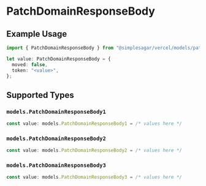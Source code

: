 # PatchDomainResponseBody

## Example Usage

```typescript
import { PatchDomainResponseBody } from "@simplesagar/vercel/models/patchdomainop.js";

let value: PatchDomainResponseBody = {
  moved: false,
  token: "<value>",
};
```

## Supported Types

### `models.PatchDomainResponseBody1`

```typescript
const value: models.PatchDomainResponseBody1 = /* values here */
```

### `models.PatchDomainResponseBody2`

```typescript
const value: models.PatchDomainResponseBody2 = /* values here */
```

### `models.PatchDomainResponseBody3`

```typescript
const value: models.PatchDomainResponseBody3 = /* values here */
```


